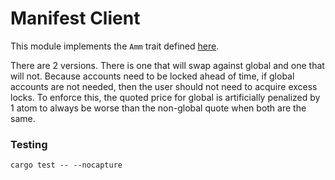 # Manifest Client

This module implements the `Amm` trait defined [here](https://github.com/jup-ag/rust-amm-implementation).

There are 2 versions. There is one that will swap against global and one that
will not. Because accounts need to be locked ahead of time, if global accounts
are not needed, then the user should not need to acquire excess locks. To
enforce this, the quoted price for global is artificially penalized by 1 atom to
always be worse than the non-global quote when both are the same.

### Testing

```
cargo test -- --nocapture
```